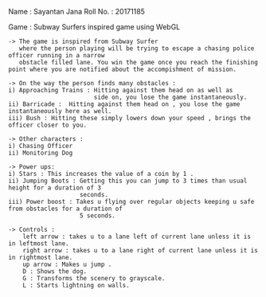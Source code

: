 Name : Sayantan Jana
Roll No. : 20171185

Game : Subway Surfers inspired game using WebGL 
	
	-> The game is inspired from Subway Surfer
	   where the person playing will be trying to escape a chasing police officer running in a narrow
	   obstacle filled lane. You win the game once you reach the finishing point where you are notified about the accompishment of mission.
	
	-> On the way the person finds many obstacles :
	i) Approaching Trains : Hitting against them head on as well as
							side on, you lose the game instantaneously.
	ii) Barricade :  Hitting against them head on , you lose the game instantaneously here as well.
	iii) Bush : Hitting these simply lowers down your speed , brings the officer closer to you.
	
	-> Other characters : 
	i) Chasing Officer
	ii) Monitoring Dog

	-> Power ups:
	i) Stars : This increases the value of a coin by 1 .
	ii) Jumping Boots : Getting this you can jump to 3 times than usual height for a duration of 3 	
						seconds.
	iii) Power boost : Takes u flying over regular objects keeping u safe from obstacles for a duration of 
						5 seconds.
	
	-> Controls :
		left arrow : takes u to a lane left of current lane unless it is in leftmost lane.
		right arrow : takes u to a lane right of current lane unless it is in rightmost lane.
		up arrow : Makes u jump .
		D : Shows the dog.
		G : Transforms the scenery to grayscale.
		L : Starts lightning on walls.